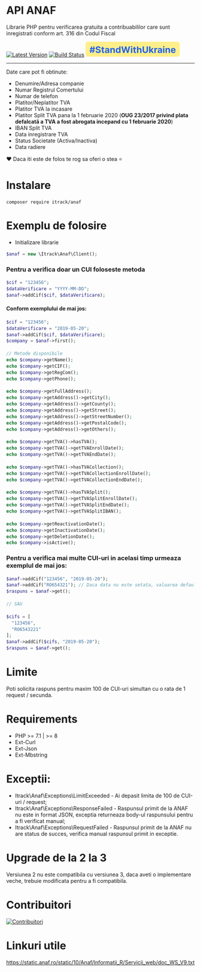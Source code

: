 # API ANAF
Librarie PHP pentru verificarea gratuita a contribuabililor care sunt inregistrati conform art. 316 din Codul Fiscal

[![Latest Version](http://img.shields.io/packagist/v/itrack/anaf.svg)](https://packagist.org/packages/itrack/anaf)
[![Build Status](https://github.com/itrack/anaf/actions/workflows/tests.yml/badge.svg)](https://app.travis-ci.com/itrack/anaf)
[![StandWithUkraine](https://raw.githubusercontent.com/vshymanskyy/StandWithUkraine/main/badges/StandWithUkraine.svg)](https://vshymanskyy.github.io/StandWithUkraine/)

-----


Date care pot fi obtinute:
  - Denumire/Adresa companie
  - Numar Registrul Comertului
  - Numar de telefon
  - Platitor/Neplatitor TVA
  - Platitor TVA la incasare
  - Platitor Split TVA pana la 1 februarie 2020 (**OUG 23/2017 privind plata defalcată a TVA a fost abrogata incepand cu 1 februarie 2020**)
  - IBAN Split TVA
  - Data inregistrare TVA
  - Status Societate (Activa/Inactiva)
  - Data radiere
  
:heart: Daca iti este de folos te rog sa oferi o stea :star:
  
# Instalare

```shell
composer require itrack/anaf
```

# Exemplu de folosire

- Initializare librarie

```php
$anaf = new \Itrack\Anaf\Client(); 
```

### Pentru a verifica doar un CUI foloseste metoda 

```php
$cif = "123456";
$dataVerificare = "YYYY-MM-DD";
$anaf->addCif($cif, $dataVerificare);
```


#### Conform exemplului de mai jos:

```php
$cif = "123456";
$dataVerificare = "2019-05-20";
$anaf->addCif($cif, $dataVerificare);
$company = $anaf->first();

// Metode disponibile
echo $company->getName();
echo $company->getCIF();
echo $company->getRegCom();
echo $company->getPhone();

echo $company->getFullAddress();
echo $company->getAddress()->getCity();
echo $company->getAddress()->getCounty();
echo $company->getAddress()->getStreet();
echo $company->getAddress()->getStreetNumber();
echo $company->getAddress()->getPostalCode();
echo $company->getAddress()->getOthers();

echo $company->getTVA()->hasTVA();
echo $company->getTVA()->getTVAEnrollDate();
echo $company->getTVA()->getTVAEndDate();

echo $company->getTVA()->hasTVACollection();
echo $company->getTVA()->getTVACollectionEnrollDate();
echo $company->getTVA()->getTVACollectionEndDate();

echo $company->getTVA()->hasTVASplit();
echo $company->getTVA()->getTVASplitEnrollDate();
echo $company->getTVA()->getTVASplitEndDate();
echo $company->getTVA()->getTVASplitIBAN();

echo $company->getReactivationDate();
echo $company->getInactivationDate();
echo $company->getDeletionDate();
echo $company->isActive();
```

### Pentru a verifica mai multe CUI-uri in acelasi timp urmeaza exemplul de mai jos:

```php
$anaf->addCif("123456", "2019-05-20");
$anaf->addCif("RO654321"); // Daca data nu este setata, valoarea default va fi data de azi
$raspuns = $anaf->get();

// SAU

$cifs = [
  "123456",
  "RO6543221"
];
$anaf->addCif($cifs, "2019-05-20");
$raspuns = $anaf->get();
```

# Limite
Poti solicita raspuns pentru maxim 100 de CUI-uri simultan cu o rata de 1 request / secunda. 

# Requirements
* PHP >= 7.1 | >= 8
* Ext-Curl
* Ext-Json
* Ext-Mbstring

# Exceptii:

* Itrack\Anaf\Exceptions\LimitExceeded - Ai depasit limita de 100 de CUI-uri / request;
* Itrack\Anaf\Exceptions\ResponseFailed - Raspunsul primit de la ANAF nu este in format JSON, exceptia returneaza body-ul raspunsului pentru a fi verificat manual;
* Itrack\Anaf\Exceptions\RequestFailed - Raspunsul primit de la ANAF nu are status de succes, verifica manual raspunsul primit in exceptie.

# Upgrade de la 2 la 3
Versiunea 2 nu este compatibila cu versiunea 3, daca aveti o implementare veche, trebuie modificata pentru a fi compatibila.

# Contribuitori
[![Contribuitori](https://contributors-img.firebaseapp.com/image?repo=itrack/anaf)](https://github.com/itrack/anaf/graphs/contributors)

# Linkuri utile
https://static.anaf.ro/static/10/Anaf/Informatii_R/Servicii_web/doc_WS_V9.txt
